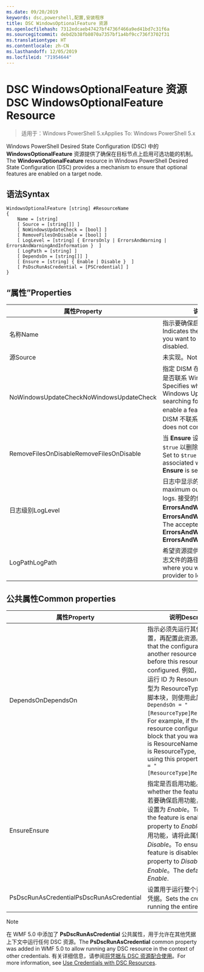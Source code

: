 ```yaml
---
ms.date: 09/20/2019
keywords: dsc,powershell,配置,安装程序
title: DSC WindowsOptionalFeature 资源
ms.openlocfilehash: 7312edcaeb47427bf4736f466a9ed41bd7c31f6a
ms.sourcegitcommit: debd2b38fb8070a7357bf1a4bf9cc736f3702f31
ms.translationtype: HT
ms.contentlocale: zh-CN
ms.lasthandoff: 12/05/2019
ms.locfileid: "71954644"
---
```

# <a name="dsc-windowsoptionalfeature-resource"></a><span data-ttu-id="ab221-103">DSC WindowsOptionalFeature 资源</span><span class="sxs-lookup"><span data-stu-id="ab221-103">DSC WindowsOptionalFeature Resource</span></span>

> <span data-ttu-id="ab221-104">适用于：Windows PowerShell 5.x</span><span class="sxs-lookup"><span data-stu-id="ab221-104">Applies To: Windows PowerShell 5.x</span></span>

<span data-ttu-id="ab221-105">Windows PowerShell Desired State Configuration (DSC) 中的 **WindowsOptionalFeature** 资源提供了确保在目标节点上启用可选功能的机制。</span><span class="sxs-lookup"><span data-stu-id="ab221-105">The **WindowsOptionalFeature** resource in Windows PowerShell Desired State Configuration (DSC) provides a mechanism to ensure that optional features are enabled on a target node.</span></span>

## <a name="syntax"></a><span data-ttu-id="ab221-106">语法</span><span class="sxs-lookup"><span data-stu-id="ab221-106">Syntax</span></span>

```Syntax
WindowsOptionalFeature [string] #ResourceName
{
    Name = [string]
    [ Source = [string[]] ]
    [ NoWindowsUpdateCheck = [bool] ]
    [ RemoveFilesOnDisable = [bool] ]
    [ LogLevel = [string] { ErrorsOnly | ErrorsAndWarning | ErrorsAndWarningAndInformation }  ]
    [ LogPath = [string] ]
    [ DependsOn = [string[]] ]
    [ Ensure = [string] { Enable | Disable }  ]
    [ PsDscRunAsCredential = [PSCredential] ]
}
```

## <a name="properties"></a><span data-ttu-id="ab221-107">“属性”</span><span class="sxs-lookup"><span data-stu-id="ab221-107">Properties</span></span>

|<span data-ttu-id="ab221-108">属性</span><span class="sxs-lookup"><span data-stu-id="ab221-108">Property</span></span> |<span data-ttu-id="ab221-109">说明</span><span class="sxs-lookup"><span data-stu-id="ab221-109">Description</span></span> |
|---|---|
|<span data-ttu-id="ab221-110">名称</span><span class="sxs-lookup"><span data-stu-id="ab221-110">Name</span></span> |<span data-ttu-id="ab221-111">指示要确保启用或禁用的功能的名称。</span><span class="sxs-lookup"><span data-stu-id="ab221-111">Indicates the name of the feature that you want to ensure is enabled or disabled.</span></span> |
|<span data-ttu-id="ab221-112">源</span><span class="sxs-lookup"><span data-stu-id="ab221-112">Source</span></span> |<span data-ttu-id="ab221-113">未实现。</span><span class="sxs-lookup"><span data-stu-id="ab221-113">Not implemented.</span></span> |
|<span data-ttu-id="ab221-114">NoWindowsUpdateCheck</span><span class="sxs-lookup"><span data-stu-id="ab221-114">NoWindowsUpdateCheck</span></span> |<span data-ttu-id="ab221-115">指定 DISM 在搜索源文件以启用功能时是否联系 Windows 更新 (WU)。</span><span class="sxs-lookup"><span data-stu-id="ab221-115">Specifies whether DISM contacts Windows Update (WU) when searching for the source files to enable a feature.</span></span> <span data-ttu-id="ab221-116">如果为 `$true`，则 DISM 不联系 WU。</span><span class="sxs-lookup"><span data-stu-id="ab221-116">If `$true`, DISM does not contact WU.</span></span> |
|<span data-ttu-id="ab221-117">RemoveFilesOnDisable</span><span class="sxs-lookup"><span data-stu-id="ab221-117">RemoveFilesOnDisable</span></span> |<span data-ttu-id="ab221-118">当 **Ensure** 设置为 **Absent** 时，设置为 `$true` 以删除与功能关联的所有文件。</span><span class="sxs-lookup"><span data-stu-id="ab221-118">Set to `$true` to remove all files associated with the feature when **Ensure** is set to **Absent**.</span></span> |
|<span data-ttu-id="ab221-119">日志级别</span><span class="sxs-lookup"><span data-stu-id="ab221-119">LogLevel</span></span> |<span data-ttu-id="ab221-120">日志中显示的最大输出级别。</span><span class="sxs-lookup"><span data-stu-id="ab221-120">The maximum output level shown in the logs.</span></span> <span data-ttu-id="ab221-121">接受的值包括：**ErrorsOnly**、**ErrorsAndWarning** 和 **ErrorsAndWarningAndInformation**。</span><span class="sxs-lookup"><span data-stu-id="ab221-121">The accepted values are: **ErrorsOnly**, **ErrorsAndWarning**, and **ErrorsAndWarningAndInformation**.</span></span> |
|<span data-ttu-id="ab221-122">LogPath</span><span class="sxs-lookup"><span data-stu-id="ab221-122">LogPath</span></span> |<span data-ttu-id="ab221-123">希望资源提供程序在其中记录操作的日志文件的路径。</span><span class="sxs-lookup"><span data-stu-id="ab221-123">The path to a log file where you want the resource provider to log the operation.</span></span> |

## <a name="common-properties"></a><span data-ttu-id="ab221-124">公共属性</span><span class="sxs-lookup"><span data-stu-id="ab221-124">Common properties</span></span>

|<span data-ttu-id="ab221-125">属性</span><span class="sxs-lookup"><span data-stu-id="ab221-125">Property</span></span> |<span data-ttu-id="ab221-126">说明</span><span class="sxs-lookup"><span data-stu-id="ab221-126">Description</span></span> |
|---|---|
|<span data-ttu-id="ab221-127">DependsOn</span><span class="sxs-lookup"><span data-stu-id="ab221-127">DependsOn</span></span> |<span data-ttu-id="ab221-128">指示必须先运行其他资源的配置，再配置此资源。</span><span class="sxs-lookup"><span data-stu-id="ab221-128">Indicates that the configuration of another resource must run before this resource is configured.</span></span> <span data-ttu-id="ab221-129">例如，如果想要首先运行 ID 为 ResourceName、类型为 ResourceType 的资源配置脚本块，则使用此属性的语法为 `DependsOn = "[ResourceType]ResourceName"`。</span><span class="sxs-lookup"><span data-stu-id="ab221-129">For example, if the ID of the resource configuration script block that you want to run first is ResourceName and its type is ResourceType, the syntax for using this property is `DependsOn = "[ResourceType]ResourceName"`.</span></span> |
|<span data-ttu-id="ab221-130">Ensure</span><span class="sxs-lookup"><span data-stu-id="ab221-130">Ensure</span></span> |<span data-ttu-id="ab221-131">指定是否启用功能。</span><span class="sxs-lookup"><span data-stu-id="ab221-131">Specifies whether the feature is enabled.</span></span> <span data-ttu-id="ab221-132">若要确保启用功能，请将此属性设置为 _Enable_。</span><span class="sxs-lookup"><span data-stu-id="ab221-132">To ensure that the feature is enabled, set this property to _Enable_.</span></span> <span data-ttu-id="ab221-133">若要确保禁用功能，请将此属性设置为 _Disable_。</span><span class="sxs-lookup"><span data-stu-id="ab221-133">To ensure that the feature is disabled, set the property to _Disable_.</span></span> <span data-ttu-id="ab221-134">默认值为 _Enable_。</span><span class="sxs-lookup"><span data-stu-id="ab221-134">The default value is _Enable_.</span></span> |
|<span data-ttu-id="ab221-135">PsDscRunAsCredential</span><span class="sxs-lookup"><span data-stu-id="ab221-135">PsDscRunAsCredential</span></span> |<span data-ttu-id="ab221-136">设置用于运行整个资源的身份的凭据。</span><span class="sxs-lookup"><span data-stu-id="ab221-136">Sets the credential for running the entire resource as.</span></span> |

> [!NOTE]
> <span data-ttu-id="ab221-137">在 WMF 5.0 中添加了 **PsDscRunAsCredential** 公共属性，用于允许在其他凭据上下文中运行任何 DSC 资源。</span><span class="sxs-lookup"><span data-stu-id="ab221-137">The **PsDscRunAsCredential** common property was added in WMF 5.0 to allow running any DSC resource in the context of other credentials.</span></span> <span data-ttu-id="ab221-138">有关详细信息，请参阅[将凭据与 DSC 资源配合使用](../../../configurations/runasuser.md)。</span><span class="sxs-lookup"><span data-stu-id="ab221-138">For more information, see [Use Credentials with DSC Resources](../../../configurations/runasuser.md).</span></span>